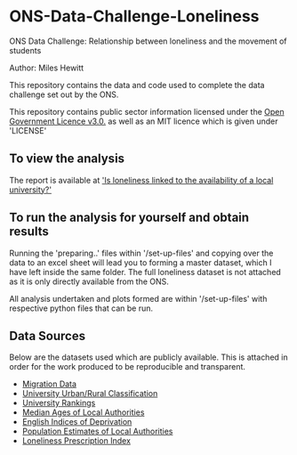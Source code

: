 # ONS-Data-Challenge-Loneliness
ONS Data Challenge: Relationship between loneliness and the movement of students

Author:
Miles Hewitt

This repository contains the data and code used to complete the data challenge set out by the ONS.

This repository contains public sector information licensed under the [Open Government Licence v3.0.](http://www.nationalarchives.gov.uk/doc/open-government-licence/version/3/) as well as an MIT licence which is given under 'LICENSE'

## To view the analysis
The report is available at ['Is loneliness linked to the availability of a local university?'](https://www.mileshewitt.com/projects/lonelinessuniversity)

## To run the analysis for yourself and obtain results
Running the 'preparing..' files within '/set-up-files' and copying over the data to an excel sheet will lead you to forming a master dataset, which I have left inside the same folder. The full loneliness dataset is not attached as it is only directly available from the ONS.

All analysis undertaken and plots formed are within '/set-up-files' with respective python files that can be run.

## Data Sources
Below are the datasets used which are publicly available. This is attached in order for the work produced to be reproducible and transparent.

* [Migration Data](https://www.ons.gov.uk/peoplepopulationandcommunity/populationandmigration/migrationwithintheuk/datasets/internalmigrationmovesbylocalauthoritiesandregionsinenglandandwalesby5yearagegroupandsex)
* [University Urban/Rural Classification](https://get-information-schools.service.gov.uk/Establishments/Search?tok=8ThuOg8I&startIndex=50&Count=134)
* [University Rankings](https://www.thecompleteuniversityguide.co.uk/league-tables/rankings)
* [Median Ages of Local Authorities](https://www.ons.gov.uk/peoplepopulationandcommunity/populationandmigration/populationestimates/adhocs/006346medianageforlocalauthoritiesintheukmid2015)
* [English Indices of Deprivation](https://www.gov.uk/government/statistics/english-indices-of-deprivation-2015)
* [Population Estimates of Local Authorities](https://www.ons.gov.uk/peoplepopulationandcommunity/populationandmigration/populationestimates/datasets/populationestimatesforukenglandandwalesscotlandandnorthernireland)
* [Loneliness Prescription Index](https://datasciencecampus.ons.gov.uk/developing-a-loneliness-prescription-index/)

